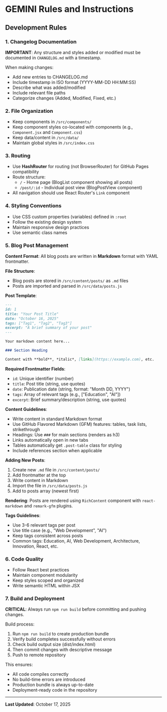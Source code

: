 # GEMINI Rules and Instructions

## Development Rules

### 1. Changelog Documentation
**IMPORTANT**: Any structure and styles added or modified must be documented in `CHANGELOG.md` with a timestamp.

When making changes:
- Add new entries to CHANGELOG.md
- Include timestamp in ISO format (YYYY-MM-DD HH:MM:SS)
- Describe what was added/modified
- Include relevant file paths
- Categorize changes (Added, Modified, Fixed, etc.)

### 2. File Organization
- Keep components in `/src/components/`
- Keep component styles co-located with components (e.g., `Component.jsx` and `Component.css`)
- Keep data/content in `/src/data/`
- Maintain global styles in `/src/index.css`

### 3. Routing
- Use **HashRouter** for routing (not BrowserRouter) for GitHub Pages compatibility
- Route structure:
  - `/` - Home page (BlogList component showing all posts)
  - `/post/:id` - Individual post view (BlogPostView component)
- All navigation should use React Router's `Link` component

### 4. Styling Conventions
- Use CSS custom properties (variables) defined in `:root`
- Follow the existing design system
- Maintain responsive design practices
- Use semantic class names

### 5. Blog Post Management

**Content Format**: All blog posts are written in **Markdown** format with YAML frontmatter.

**File Structure**:
- Blog posts are stored in `/src/content/posts/` as `.md` files
- Posts are imported and parsed in `/src/data/posts.js`

**Post Template**:
```markdown
---
id: 1
title: "Your Post Title"
date: "October 16, 2025"
tags: ["Tag1", "Tag2", "Tag3"]
excerpt: "A brief summary of your post"
---

Your markdown content here...

### Section Heading

Content with **bold**, *italic*, [links](https://example.com), etc.
```

**Required Frontmatter Fields**:
- `id`: Unique identifier (number)
- `title`: Post title (string, use quotes)
- `date`: Publication date (string, format: "Month DD, YYYY")
- `tags`: Array of relevant tags (e.g., ["Education", "AI"])
- `excerpt`: Brief summary/description (string, use quotes)

**Content Guidelines**:
- Write content in standard Markdown format
- Use GitHub Flavored Markdown (GFM) features: tables, task lists, strikethrough
- Headings: Use `###` for main sections (renders as h3)
- Links automatically open in new tabs
- Tables automatically get `.post-table` class for styling
- Include references section when applicable

**Adding New Posts**:
1. Create new `.md` file in `/src/content/posts/`
2. Add frontmatter at the top
3. Write content in Markdown
4. Import the file in `/src/data/posts.js`
5. Add to posts array (newest first)

**Rendering**: Posts are rendered using `RichContent` component with `react-markdown` and `remark-gfm` plugins.

**Tags Guidelines**:
- Use 3-6 relevant tags per post
- Use title case (e.g., "Web Development", "AI")
- Keep tags consistent across posts
- Common tags: Education, AI, Web Development, Architecture, Innovation, React, etc.

### 6. Code Quality
- Follow React best practices
- Maintain component modularity
- Keep styles scoped and organized
- Write semantic HTML within JSX

### 7. Build and Deployment
**CRITICAL**: Always run `npm run build` before committing and pushing changes.

Build process:
1. Run `npm run build` to create production bundle
2. Verify build completes successfully without errors
3. Check build output size (dist/index.html)
4. Then commit changes with descriptive message
5. Push to remote repository

This ensures:
- All code compiles correctly
- No build-time errors are introduced
- Production bundle is always up-to-date
- Deployment-ready code in the repository

---

**Last Updated**: October 17, 2025

